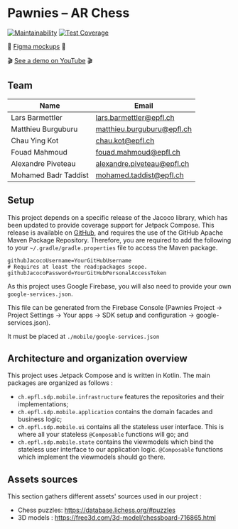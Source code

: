 # Pawnies – AR Chess

[![Maintainability](https://api.codeclimate.com/v1/badges/e804775d6b20006a3778/maintainability)](https://codeclimate.com/github/epfl-SDP/android/maintainability)
[![Test Coverage](https://api.codeclimate.com/v1/badges/e804775d6b20006a3778/test_coverage)](https://codeclimate.com/github/epfl-SDP/android/test_coverage)

🎨 [Figma mockups](https://www.figma.com/file/JGLgtpIJcPW7z4YKD4nLeH/Android) 🎨

🎬 [See a demo on YouTube](https://youtu.be/PIcgDgCp8y0) 🎬

## Team

| Name                 | Email |
|----------------------|-------|
| Lars Barmettler      | lars.barmettler@epfl.ch |
| Matthieu Burguburu   | matthieu.burguburu@epfl.ch |
| Chau Ying Kot        | chau.kot@epfl.ch |
| Fouad Mahmoud        | fouad.mahmoud@epfl.ch |
| Alexandre Piveteau   | alexandre.piveteau@epfl.ch |
| Mohamed Badr Taddist | mohamed.taddist@epfl.ch |

## Setup

This project depends on a specific release of the Jacoco library, which has been updated to provide coverage support for Jetpack Compose. This release is available on [GitHub](https://github.com/epfl-SDP/jacoco-compose), and requires the use of the GitHub Apache Maven Package Repository. Therefore, you are required to add the following to your `~/.gradle/gradle.properties` file to access the Maven package.

```properties
githubJacocoUsername=YourGitHubUsername
# Requires at least the read:packages scope.
githubJacocoPassword=YourGitHubPersonalAccessToken
```

As this project uses Google Firebase, you will also need to provide your own `google-services.json`.

This file can be generated from the Firebase Console (Pawnies Project -> Project Settings -> Your apps -> SDK setup and configuration -> google-services.json).

It must be placed at `./mobile/google-services.json`

## Architecture and organization overview

This project uses Jetpack Compose and is written in Kotlin. The main packages are organized as follows :

- `ch.epfl.sdp.mobile.infrastructure` features the repositories and their implementations;
- `ch.epfl.sdp.mobile.application` contains the domain facades and business logic;
- `ch.epfl.sdp.mobile.ui` contains all the stateless user interface. This is where all your stateless `@Composable` functions will go; and
- `ch.epfl.sdp.mobile.state` contains the viewmodels which bind the stateless user interface to our application logic. `@Composable` functions which implement the viewmodels should go there.

## Assets sources
This section gathers different assets' sources used in our project :

- Chess puzzles: <https://database.lichess.org/#puzzles>
- 3D models : <https://free3d.com/3d-model/chessboard-716865.html>
